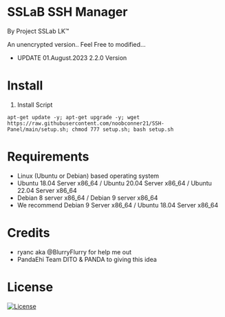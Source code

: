  # SSLaB SSH Manager

By Project SSLab LK™

An unencrypted version.. Feel Free to modified...

* UPDATE 01.August.2023   2.2.0 Version

# Install

01. Install Script
```
apt-get update -y; apt-get upgrade -y; wget https://raw.githubusercontent.com/noobconner21/SSH-Panel/main/setup.sh; chmod 777 setup.sh; bash setup.sh
```

# Requirements
* Linux (Ubuntu or Debian) based operating system
* Ubuntu 18.04 Server x86_64 / Ubuntu 20.04 Server x86_64 / Ubuntu 22.04 Server x86_64
* Debian 8 server x86_64 / Debian 9 server x86_64
* We recommend Debian 9 Server x86_64 / Ubuntu 18.04 Server x86_64


# Credits
* ryanc aka @BlurryFlurry for help me out
* PandaEhi Team DITO & PANDA to giving this idea

#  License

[![License](https://www.gnu.org/graphics/gplv3-or-later.png)](LICENSE)
